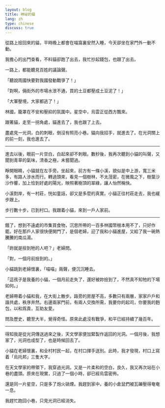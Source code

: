 ```yaml
---
layout: blog
title: 神祕的貓
lang: zh
type: chinese
discuss: true
---
```

從路上撿回來的貓，平時晚上都會在喵窩裏安然入睡，今天卻坐在家門外一動不動。

我擔心的出門查看，不料貓卻跑了出去，我忙抄起錢包，也跟了出去。

一路上，都能聽見百姓的議論聲。

「聽說雨國快要對我國發動戰爭了！」

「對啊，倆街外的市場水泄不通，買的土豆都壓成土豆泥了！」

「大軍壓境，大家都逃了！」

林國，籠罩在不安和壓抑的氛圍中。星空中，烏雲正從西方飄來。

跟著貓，走至一拐角處，貓進去了，我也跟了上去。

盡處見一光洞，白的刺眼，倒沒有照亮小巷。貓向我招手，就進去了。在光洞關上的前一刻，我也進去了。

---

進去以後，眼前一片空白，白起來卻不刺眼。數秒後，我再次聽到小貓的叫聲，又聞到青草的氣味，清香之極，未嘗聞過。

睜開眼睛，小貓就在左手旁。坐起來，前方有一條小溪，貌似是中上游，寬三米多，有路人涉水而行。轉過頭來，看見一個樹林，不太茂密，在微風之下，樹葉沙沙作響，加上恰到好處的陽光，映照著樹頂的翠綠，讓人怡然稱快。

小溪對岸，有一村莊，恍如童話，卻又是多麼的真實。小貓正往村莊走去，我也緩步跟上。

步行數十步，已到村口。我跟着小貓，來到一戶人家前。

---

餓了，想到不遠處的市集買食物，沉思所帶的一百多林國幣根本用不了，只好作罷。好在那戶人家很快便開門了，是個老婦，迎了我和小貓進屋，又給了我一碗熱騰騰的南瓜湯。

「妳就是撿到牠的人吧？」老婦問。

「對，一個月前撿到的。」

小貓跳到老婦懷裏，「喵喵」兩聲，便沉沉睡去。

「這孩子是我養的小貓，一個月前走失了，還好被妳撿到了，不然真不知牠的下場如何。」

老婦帶着小貓和我，在大街上散步。路旁的房屋不高，多數只有兩層，家家戶戶和諧共處，秩序井然。右邊兩家門前，有兩人交換所需，我要你的起司，你要我的麪包，以和爲貴，互助友愛。

問及歷史，聽至大半，覺得奇怪。原來此處沒有戰爭，和平已經持續了幾百年。

---

得知我是從光洞傳送過來之後，天文學家便加緊製作返回的光洞。一個月後，我想家了，光洞也成型了，也是時候回去了。

小貓在老婦懷裏，和全村村民一起，在村口揮手送別。此時，我才發現，村口上寫着「烏托邦」三隻大字。

在天文學家的帶領下，我穿過光洞。又是一片柔和的空白，良久，我又再次站在小巷的盡頭。原來在現實，只過了一個小時，卻已經烏雲密佈。

還是同一片星空，只是多了炮火硝煙。我趕到家中，養的小倉鼠們被瓦礫壓得奄奄一息。

我趕忙跑回小巷，只見光洞已經消失。
